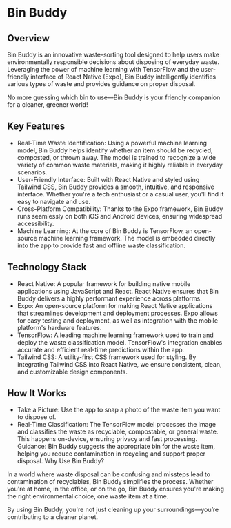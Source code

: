 # Bin Buddy

## Overview

Bin Buddy is an innovative waste-sorting tool designed to help users make environmentally responsible decisions about disposing of everyday waste. Leveraging the power of machine learning with TensorFlow and the user-friendly interface of React Native (Expo), Bin Buddy intelligently identifies various types of waste and provides guidance on proper disposal.

No more guessing which bin to use—Bin Buddy is your friendly companion for a cleaner, greener world!

## Key Features

- Real-Time Waste Identification: Using a powerful machine learning model, Bin Buddy helps identify whether an item should be recycled, composted, or thrown away. The model is trained to recognize a wide variety of common waste materials, making it highly reliable in everyday scenarios.
- User-Friendly Interface: Built with React Native and styled using Tailwind CSS, Bin Buddy provides a smooth, intuitive, and responsive interface. Whether you're a tech enthusiast or a casual user, you'll find it easy to navigate and use.
- Cross-Platform Compatibility: Thanks to the Expo framework, Bin Buddy runs seamlessly on both iOS and Android devices, ensuring widespread accessibility.
- Machine Learning: At the core of Bin Buddy is TensorFlow, an open-source machine learning framework. The model is embedded directly into the app to provide fast and offline waste classification.

## Technology Stack

- React Native: A popular framework for building native mobile applications using JavaScript and React. React Native ensures that Bin Buddy delivers a highly performant experience across platforms.
- Expo: An open-source platform for making React Native applications that streamlines development and deployment processes. Expo allows for easy testing and deployment, as well as integration with the mobile platform's hardware features.
- TensorFlow: A leading machine learning framework used to train and deploy the waste classification model. TensorFlow's integration enables accurate and efficient real-time predictions within the app.
- Tailwind CSS: A utility-first CSS framework used for styling. By integrating Tailwind CSS into React Native, we ensure consistent, clean, and customizable design components.

## How It Works

- Take a Picture: Use the app to snap a photo of the waste item you want to dispose of.
- Real-Time Classification: The TensorFlow model processes the image and classifies the waste as recyclable, compostable, or general waste. This happens on-device, ensuring privacy and fast processing.
Guidance: Bin Buddy suggests the appropriate bin for the waste item, helping you reduce contamination in recycling and support proper disposal.
Why Use Bin Buddy?

In a world where waste disposal can be confusing and missteps lead to contamination of recyclables, Bin Buddy simplifies the process. Whether you're at home, in the office, or on the go, Bin Buddy ensures you're making the right environmental choice, one waste item at a time.

By using Bin Buddy, you're not just cleaning up your surroundings—you’re contributing to a cleaner planet.

